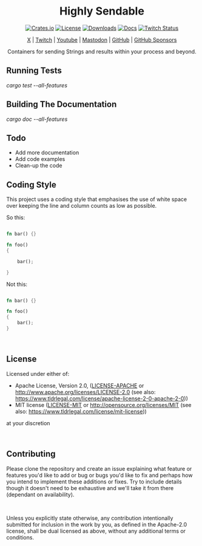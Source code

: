 <div align="center">

# Highly Sendable

[![Crates.io](https://img.shields.io/crates/v/highly_sendable)](https://crates.io/crates/highly_sendable)
[![License](https://img.shields.io/badge/license-MIT%2FApache-blue)](#license)
[![Downloads](https://img.shields.io/crates/d/highly_sendable)](https://crates.io/crates/highly_sendable)
[![Docs](https://docs.rs/highly_sendable/badge.svg)](https://docs.rs/highly_sendable/latest/highly_sendable/)
[![Twitch Status](https://img.shields.io/twitch/status/coruscateor)](https://www.twitch.tv/coruscateor)

[X](https://twitter.com/Coruscateor) | 
[Twitch](https://www.twitch.tv/coruscateor) | 
[Youtube](https://www.youtube.com/@coruscateor) | 
[Mastodon](https://mastodon.social/@Coruscateor) | 
[GitHub](https://github.com/coruscateor) | 
[GitHub Sponsors](https://github.com/sponsors/coruscateor)

Containers for sending Strings and results within your process and beyond.

</div>

## Running Tests

*cargo test --all-features*

## Building The Documentation

*cargo doc --all-features*

## Todo

- Add more documentation
- Add code examples
- Clean-up the code

## Coding Style

This project uses a coding style that emphasises the use of white space over keeping the line and column counts as low as possible.

So this:

```rust

fn bar() {} 

fn foo()
{

    bar();

}

```

Not this:

```rust

fn bar() {} 

fn foo()
{
    bar();
}

```

<br/>

## License

Licensed under either of:

- Apache License, Version 2.0, ([LICENSE-APACHE](./LICENSE-APACHE) or http://www.apache.org/licenses/LICENSE-2.0 (see also: https://www.tldrlegal.com/license/apache-license-2-0-apache-2-0))
- MIT license ([LICENSE-MIT](./LICENSE-MIT) or http://opensource.org/licenses/MIT (see also: https://www.tldrlegal.com/license/mit-license))

at your discretion

<br/>

## Contributing

Please clone the repository and create an issue explaining what feature or features you'd like to add or bug or bugs you'd like to fix and perhaps how you intend to implement these additions or fixes. Try to include details though it doesn't need to be exhaustive and we'll take it from there (dependant on availability).

<br/>

Unless you explicitly state otherwise, any contribution intentionally submitted for inclusion in the work by you, as defined in the Apache-2.0 license, shall be dual licensed as above, without any additional terms or conditions.

